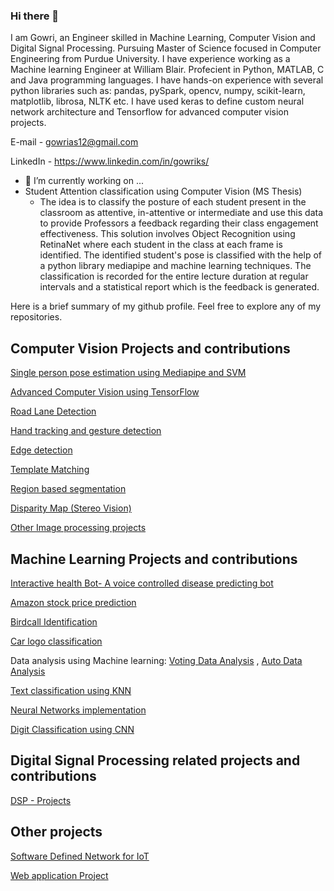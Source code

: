 ### Hi there 👋

<!--
**gowriks12/gowriks12** is a ✨ _special_ ✨ repository because its `README.md` (this file) appears on your GitHub profile.

Here are some ideas to get you started:

- 🔭 I’m currently working on ...
- 🌱 I’m currently learning ...
- 👯 I’m looking to collaborate on ...
- 🤔 I’m looking for help with ...
- 💬 Ask me about ...
- 📫 How to reach me: ...
- 😄 Pronouns: ...
- ⚡ Fun fact: ...
-->

I am Gowri, an Engineer skilled in Machine Learning, Computer Vision and Digital Signal Processing. Pursuing Master of Science focused in Computer Engineering from Purdue University. I have experience working as a Machine learning Engineer at William Blair. Profecient in Python, MATLAB, C and Java programming languages. I have hands-on experience with several python libraries such as: pandas, pySpark, opencv, numpy, scikit-learn, matplotlib, librosa, NLTK etc. I have used keras to define custom neural network architecture and Tensorflow for advanced computer vision projects.

E-mail - gowrias12@gmail.com

LinkedIn - https://www.linkedin.com/in/gowriks/

- 🔭 I’m currently working on ...
- Student Attention classification using Computer Vision (MS Thesis)
  * The idea is to classify the posture of each student present in the classroom as attentive, in-attentive or intermediate and use this data to provide Professors a     feedback regarding their class engagement effectiveness. This solution involves Object Recognition using RetinaNet where each student in the class at each frame is     identified. The identified student's pose is classified with the help of a python library mediapipe and machine learning techniques. The classification is recorded     for the entire lecture duration at regular intervals and a statistical report which is the feedback is generated.  

Here is a brief summary of my github profile. Feel free to explore any of my repositories.

## Computer Vision Projects and contributions
[Single person pose estimation using Mediapipe and SVM](https://github.com/gowriks12/pose-estimation)

[Advanced Computer Vision using TensorFlow](https://github.com/gowriks12/Advanced-Computer-Vision-TF)

[Road Lane Detection](https://github.com/gowriks12/lane-detection)

[Hand tracking and gesture detection](https://github.com/gowriks12/Hand-Tracking-Gesture-Detection)

[Edge detection](https://github.com/gowriks12/Edge-Detection)

[Template Matching](https://github.com/gowriks12/Template-Matching)

[Region based segmentation](https://github.com/gowriks12/Region-based-segmentation)

[Disparity Map (Stereo Vision)](https://github.com/gowriks12/Disparity-Map)

[Other Image processing projects](https://github.com/gowriks12/CV-Projects)


## Machine Learning Projects and contributions
[Interactive health Bot- A voice controlled disease predicting bot](https://github.com/gowriks12/Interactive-Health-Bot)

[Amazon stock price prediction](https://github.com/gowriks12/Amazon-Stock-Prediction)

[Birdcall Identification](https://github.com/gowriks12/birdcall-identification)

[Car logo classification](https://github.com/gowriks12/logo-recognition)

Data analysis using Machine learning: [Voting Data Analysis](https://github.com/gowriks12/Voting_data_analysis) , [Auto Data Analysis](https://github.com/gowriks12/auto_data_analysis)

[Text classification using KNN](https://github.com/gowriks12/text_classification-KNN)

[Neural Networks implementation](https://github.com/gowriks12/Implementing-backpropogation-algorithm)

[Digit Classification using CNN](https://github.com/gowriks12/digit-classification-CNN)

## Digital Signal Processing related projects and contributions
[DSP - Projects](https://github.com/gowriks12/DSP-projects)

## Other projects
[Software Defined Network for IoT](https://github.com/gowriks12/SDNinIoT)

[Web application Project](https://github.com/gowriks12/Software-Engineering-Project)
